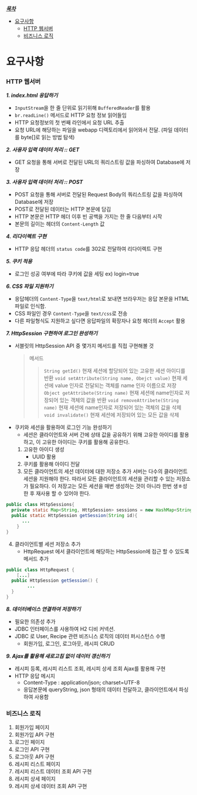 <i><u>***목차***</i></u>
- [요구사항](#요구사항)
  + [HTTP 웹서버](#HTTP-웹서버)
  + [비즈니스 로직](#비즈니스-로직)

# 요구사항
### HTTP 웹서버
***1. index.html 응답하기***
- `InputStream`을 한 줄 단위로 읽기위해 `BufferedReader`를 활용
- `br.readLine()` 메서드로 HTTP 요청 정보 읽어들임
- HTTP 요청정보의 첫 번째 라인에서 요청 URL 추출
- 요청 URL에 해당하는 파일을 webapp 디렉토리에서 읽어와서 전달. (파일 데이터를 byte[]로 읽는 방법 탐색)

***2. 사용자 입력 데이터 처리 :: GET***
- GET 요청을 통해 서버로 전달된 URL의 쿼리스트링 값을 파싱하여 Database에 저장

***3. 사용자 입력 데이터 처리 :: POST***
- POST 요청을 통해 서버로 전달된 Request Body의 쿼리스트링 값을 파싱하여 Database에 저장
- POST로 전달된 데이터는 HTTP 본문에 담김
- HTTP 본문은 HTTP 헤더 이후 빈 공백을 가지는 한 줄 다음부터 시작
- 본문의 길이는 헤더의 `Content-Length` 값

***4. 리다이렉트 구현***
- HTTP 응답 헤더의 `status code`를 302로 전달하여 리다이렉트 구현

***5. 쿠키 적용***
- 로그인 성공 여부에 따라 쿠키에 값을 세팅
  ex) login=true

***6. CSS 파일 지원하기***
- 응답헤더의 `Content-Type`을 `text/html`로 보내면 브라우저는 응답 본문을 HTML 파일로 인식함.
- CSS 파일인 경우 `Content-Type`을 `text/css`로 전송
- 다른 파일형식도 지원하고 싶다면 응답파일의 확장자나 요청 헤더의 `Accept` 활용

***7. HttpSession 구현하여 로그인 완성하기***
- 서블릿의 HttpSession API 중 몇가지 메서드를 직접 구현해볼 것
  > 메서드
  > > `String getId()`
  > > 현재 세션에 할당되어 있는 고유한 세션 아이디를 반환
  > > `void setAttribute(String name, Obejct value)`
  > > 현재 세션에 value 인자로 전달되는 객체를 name 인자 이름으로 저장
  > > `Object getAttribete(String name)`
  > > 현재 세션에 name인자로 저장되어 있는 객체의 값을 반환
  > > `void removeAttribete(String name)`
  > > 현재 세션에 name인자로 저장되어 있는 객체의 값을 삭제
  > > `void invalidate()`
  > > 현재 세션에 저장되어 있는 모든 값을 삭제
- 쿠키와 세션을 활용하여 로그인 기능 완성하기
  - 세션은 클라이언트와 서버 간에 상태 값을 공유하기 위해 고유한 아이디를 활용하고, 이 고유한 아이디는 쿠키를 활용해 공유한다.
  1. 고유한 아이디 생성
     - UUID 활용
  2. 쿠키를 활용해 아이디 전달
  3. 모든 클라이언트의 세션 데이터에 대한 저장소 추가
     서버는 다수의 클라이언트 세션을 지원해야 한다. 
     따라서 모든 클라이언트의 세션을 관리할 수 있는 저장소가 필요하다. 
     이 저장고는 모든 세션을 매번 생성하는 것이 아니라 한번 생ㅎ성한 후 재사용 할 수 있어야 한다.
```java
public class HttpSessions{
  private static Map<String, HttpSession> sessions = new HashMap<String, HttpSession>();
  public static HttpSession getSession(String id){
      ... 
    }
}
```
4. 클라이언트별 세션 저장소 추가
   - HttpRequest 에서 클라이언트에 해당하는 HttpSession에 접근 할 수 있도록 메서드 추가
```java
public class HttpRequest {
    [...]
  public HttpSession getSession() {
        ...
  }
}
```

***8. 데이터베이스 연결하여 저장하기***
- 필요한 의존성 추가
- JDBC 인터페이스를 사용하여 H2 디비 커넥션.
- JDBC 로 User, Recipe 관련 비즈니스 로직의 데이터 퍼시스턴스 수행
  - 회원가입, 로그인, 로그아웃, 레시피 CRUD

***9. Ajax를 활용해 새로고침 없이 데이터 갱신하기***
- 레시피 등록, 레시피 리스트 조회, 레시피 상세 조회 Ajax를 활용해 구현
- HTTP 응답 메시지
  - Content-Type : application/json; charset=UTF-8
  - 응답본문에 queryString, json 형태의 데이터 전달하고, 클라이언트에서 파싱하여 사용함

### 비즈니스 로직
1. 회원가입 페이지
2. 회원가입 API 구현
3. 로그인 페이지
4. 로그인 API 구현
5. 로그아웃 API 구현
6. 레시피 리스트 페이지 
7. 레시피 리스트 데이터 조회 API 구현
8. 레시피 상세 페이지
9. 레시피 상세 데이터 조회 API 구현


